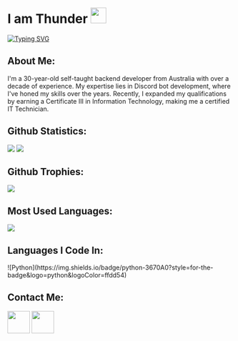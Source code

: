 <h1>I am Thunder <img src="https://cdn.discordapp.com/emojis/1055063219800117268.gif" height="35px"></h1>

[![Typing SVG](https://readme-typing-svg.demolab.com?font=Fira+Code&size=16&pause=1000&color=00FFFF&random=false&width=435&lines=Back-end+Developer+%26+Certified+IT+Technician)](https://git.io/typing-svg)

<h2>About Me:</h2>
<p>I'm a 30-year-old self-taught backend developer from Australia with over a decade of experience. My expertise lies in Discord bot development, where I've honed my skills over the years. Recently, I expanded my qualifications by earning a Certificate III in Information Technology, making me a certified IT Technician.</p>
<h2>Github Statistics:</h2>
<img src="https://github-readme-stats.vercel.app/api?username=ThunderDoesDev&show_icons=true&theme=radical">
<img src="https://github-readme-streak-stats.herokuapp.com/?user=ThunderDoesDev&theme=radical&hide_border=false">

<h2>Github Trophies:</h2>
<img src="https://github-profile-trophy.vercel.app/?username=ThunderDoesDev&rank=SS,S,AAA,AA,A,B,C&row=1&id=">

<h2>Most Used Languages:</h2>
<img src="https://github-readme-stats.vercel.app/api/top-langs/?username=ThunderDoesDev&theme=radical&layout=compact">

<h2>Languages I Code In:</h2>
![Python](https://img.shields.io/badge/python-3670A0?style=for-the-badge&logo=python&logoColor=ffdd54)

<h2>Contact Me:</h2>
<a href="https://discord.gg/thunderdoesdev"><img src="https://www.freepnglogos.com/uploads/discord-logo-png/discord-logo-logodownload-download-logotipos-1.png" height="50px"></a> 
<a href="https://twitter.com/thunderdoesdev"><img src="https://1000logos.net/wp-content/uploads/2017/06/Twitter-Log%D0%BE-500x281.png" height="50px"></a>
